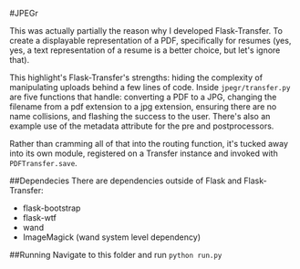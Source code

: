 #JPEGr

This was actually partially the reason why I developed Flask-Transfer. To create a displayable representation of a PDF, specifically for resumes (yes, yes, a text representation of a resume is a better choice, but let's ignore that).

This highlight's Flask-Transfer's strengths: hiding the complexity of manipulating uploads behind a few lines of code. Inside `jpegr/transfer.py` are five functions that handle: converting a PDF to a JPG, changing the filename from a pdf extension to a jpg extension, ensuring there are no name collisions, and flashing the success to the user. There's also an example use of the metadata attribute for the pre and postprocessors.

Rather than cramming all of that into the routing function, it's tucked away into its own module, registered on a Transfer instance and invoked with `PDFTransfer.save`. 

##Dependecies
There are dependencies outside of Flask and Flask-Transfer:

* flask-bootstrap
* flask-wtf
* wand
* ImageMagick (wand system level dependency)

##Running
Navigate to this folder and run `python run.py`

